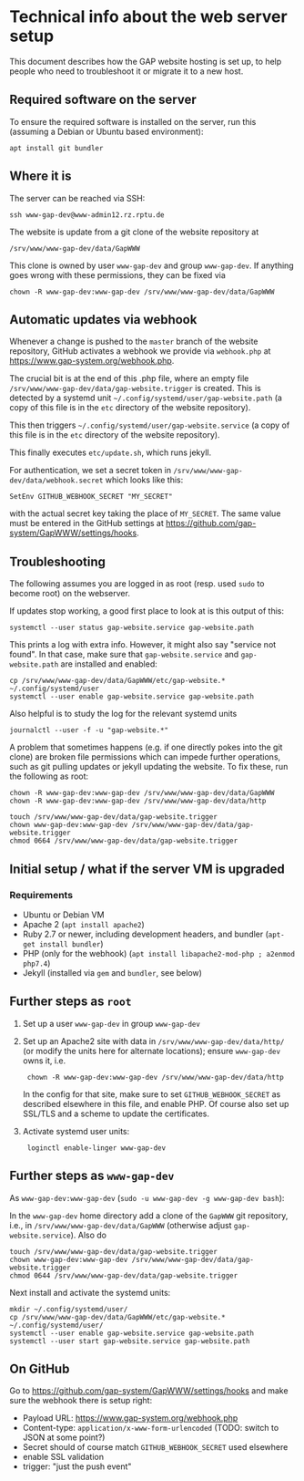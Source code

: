 # Technical info about the web server setup

This document describes how the GAP website hosting is set up, to help
people who need to troubleshoot it or migrate it to a new host.

## Required software on the server

To ensure the required software is installed on the server, run this
(assuming a Debian or Ubuntu based environment):

    apt install git bundler


## Where it is

The server can be reached via SSH:

    ssh www-gap-dev@www-admin12.rz.rptu.de

The website is update from a git clone of the website repository at

    /srv/www/www-gap-dev/data/GapWWW

This clone is owned by user `www-gap-dev` and group `www-gap-dev`. If anything goes
wrong with these permissions, they can be fixed via

    chown -R www-gap-dev:www-gap-dev /srv/www/www-gap-dev/data/GapWWW

## Automatic updates via webhook

Whenever a change is pushed to the `master` branch of the website
repository, GitHub activates a webhook we provide via `webhook.php` at
<https://www.gap-system.org/webhook.php>.

The crucial bit is at the end of this .php file, where an empty file
`/srv/www/www-gap-dev/data/gap-website.trigger` is created. This is detected by a
systemd unit `~/.config/systemd/user/gap-website.path` (a copy of this file is
in the `etc` directory of the website repository).

This then triggers `~/.config/systemd/user/gap-website.service`
(a copy of this file is in the `etc` directory of the website repository).

This finally executes `etc/update.sh`, which runs jekyll.


For authentication, we set a secret token in `/srv/www/www-gap-dev/data/webhook.secret`
which looks like this:

    SetEnv GITHUB_WEBHOOK_SECRET "MY_SECRET"

with the actual secret key taking the place of `MY_SECRET`. The same value
must be entered in the GitHub settings at
<https://github.com/gap-system/GapWWW/settings/hooks>.


## Troubleshooting

The following assumes you are logged in as root (resp. used `sudo` to become root)
on the webserver.

If updates stop working, a good first place to look at is this output of this:

    systemctl --user status gap-website.service gap-website.path

This prints a log with extra info. However, it might also say "service not
found". In that case, make sure that `gap-website.service` and
`gap-website.path` are installed and enabled:

    cp /srv/www/www-gap-dev/data/GapWWW/etc/gap-website.* ~/.config/systemd/user
    systemctl --user enable gap-website.service gap-website.path

Also helpful is to study the log for the relevant systemd units

    journalctl --user -f -u "gap-website.*"

A problem that sometimes happens (e.g. if one directly pokes into the git
clone) are broken file permissions which can impede further operations, such
as git pulling updates or jekyll updating the website. To fix these, run the
following as root:

    chown -R www-gap-dev:www-gap-dev /srv/www/www-gap-dev/data/GapWWW
    chown -R www-gap-dev:www-gap-dev /srv/www/www-gap-dev/data/http

    touch /srv/www/www-gap-dev/data/gap-website.trigger
    chown www-gap-dev:www-gap-dev /srv/www/www-gap-dev/data/gap-website.trigger
    chmod 0664 /srv/www/www-gap-dev/data/gap-website.trigger


## Initial setup / what if the server VM is upgraded

### Requirements

- Ubuntu or Debian VM
- Apache 2 (`apt install apache2`)
- Ruby 2.7 or newer, including development headers, and bundler (`apt-get install bundler`)
- PHP (only for the webhook) (`apt install libapache2-mod-php ; a2enmod php7.4`)
- Jekyll (installed via `gem` and `bundler`, see below)


## Further steps as `root`

1. Set up a user `www-gap-dev` in group `www-gap-dev`

2. Set up an Apache2 site with data in `/srv/www/www-gap-dev/data/http/` (or modify the units
   here for alternate locations); ensure `www-gap-dev` owns it, i.e.

        chown -R www-gap-dev:www-gap-dev /srv/www/www-gap-dev/data/http

   In the config for that site, make sure to set `GITHUB_WEBHOOK_SECRET` as described
   elsewhere in this file, and enable PHP.
   Of course also set up SSL/TLS and a scheme to update the certificates.

3. Activate systemd user units:

        loginctl enable-linger www-gap-dev

## Further steps as `www-gap-dev`

As `www-gap-dev:www-gap-dev`  (`sudo -u www-gap-dev -g www-gap-dev bash`):

In the `www-gap-dev` home directory add a clone of the `GapWWW` git repository, i.e.,
in `/srv/www/www-gap-dev/data/GapWWW` (otherwise adjust `gap-website.service`). Also do

    touch /srv/www/www-gap-dev/data/gap-website.trigger
    chown www-gap-dev:www-gap-dev /srv/www/www-gap-dev/data/gap-website.trigger
    chmod 0644 /srv/www/www-gap-dev/data/gap-website.trigger

Next install and activate the systemd units:

    mkdir ~/.config/systemd/user/
    cp /srv/www/www-gap-dev/data/GapWWW/etc/gap-website.* ~/.config/systemd/user/
    systemctl --user enable gap-website.service gap-website.path
    systemctl --user start gap-website.service gap-website.path


## On GitHub

Go to <https://github.com/gap-system/GapWWW/settings/hooks> and
make sure the webhook there is setup right:

 - Payload URL: <https://www.gap-system.org/webhook.php>
 - Content-type: `application/x-www-form-urlencoded` (TODO: switch to JSON at some point?)
 - Secret should of course match `GITHUB_WEBHOOK_SECRET` used elsewhere
 - enable SSL validation
 - trigger: "just the push event"
